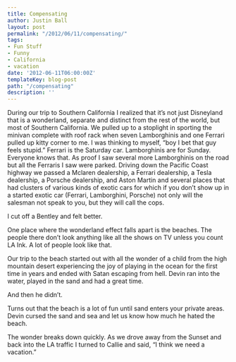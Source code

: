 ```yaml
---
title: Compensating
author: Justin Ball
layout: post
permalink: "/2012/06/11/compensating/"
tags:
- Fun Stuff
- Funny
- California
- vacation
date: '2012-06-11T06:00:00Z'
templateKey: blog-post
path: "/compensating"
description: ''
---
```


During our trip to Southern California I realized that it’s not just Disneyland that is a wonderland, separate and distinct from the rest of the world, but most of Southern California. We pulled up to a stoplight in sporting the minivan complete with roof rack when seven Lamborghinis and one Ferrari pulled up kitty corner to me. I was thinking to myself, “boy I bet that guy feels stupid.” Ferrari is the Saturday car. Lamborghinis are for Sunday. Everyone knows that. As proof I saw several more Lamborghinis on the road but all the Ferraris I saw were parked. Driving down the Pacific Coast highway we passed a Mclaren dealership, a Ferrari dealership, a Tesla dealership, a Porsche dealership, and Aston Martin and several places that had clusters of various kinds of exotic cars for which if you don’t show up in a started exotic car (Ferrari, Lamborghini, Porsche) not only will the salesman not speak to you, but they will call the cops.

I cut off a Bentley and felt better.

One place where the wonderland effect falls apart is the beaches. The people there don’t look anything like all the shows on TV unless you count LA Ink. A lot of people look like that.

Our trip to the beach started out with all the wonder of a child from the high mountain desert experiencing the joy of playing in the ocean for the first time in years and ended with Satan escaping from hell. Devin ran into the water, played in the sand and had a great time.

And then he didn’t.

Turns out that the beach is a lot of fun until sand enters your private areas. Devin cursed the sand and sea and let us know how much he hated the beach.

The wonder breaks down quickly. As we drove away from the Sunset and back into the LA traffic I turned to Callie and said, “I think we need a vacation.”
